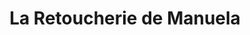 ---
title: "La Retoucherie de Manuela"
url: /caracas/la-retoucherie-de-manuela-calle-a/
shop: sastre
---